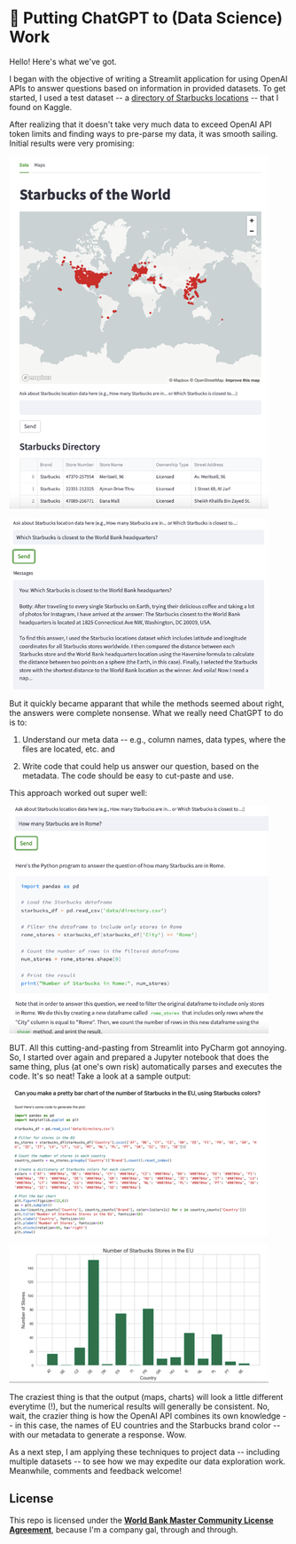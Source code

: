 # 🚀 Putting ChatGPT to (Data Science) Work

Hello! Here's what we've got.

I began with the objective of writing a Streamlit application for using OpenAI APIs to answer questions based on information in provided datasets. To get started, I used a test dataset -- a [directory of Starbucks locations](https://www.kaggle.com/datasets/starbucks/store-locations) -- that I found on Kaggle. 

After realizing that it doesn't take very much data to exceed OpenAI API token limits and finding ways to pre-parse my data, it was smooth sailing. Initial results were very promising:



![](docs/images/botty0.png)

![](docs/images/botty1.png)



But it quickly became apparant that while the methods seemed about right, the answers were complete nonsense. What we really need ChatGPT to do is to:



1. Understand our meta data -- e.g., column names, data types, where the files are located, etc. and

2. Write code that could help us answer our question, based on the metadata. The code should be easy to cut-paste and use. 



This approach worked out super well:



![](docs/images/botty2.png)



BUT. All this cutting-and-pasting from Streamlit into PyCharm got annoying. So, I started over again and prepared a Jupyter notebook that does the same thing, plus (at one's own risk) automatically parses and executes the code. It's so neat! Take a look at a sample output:

![](docs/images/botty3.png)

![](docs/images/botty4.png)



The craziest thing is that the output (maps, charts) will look a little different everytime (!), but the numerical results will generally be consistent. No, wait, the crazier thing is how the OpenAI API combines its own knowledge -- in this case, the names of EU countries and the Starbucks brand color -- with our metadata to generate a response. Wow.



As a next step, I am applying these techniques to project data -- including multiple datasets -- to see how we may expedite our data exploration work. Meanwhile, comments and feedback welcome!

## License

This repo is licensed under the [**World Bank Master Community License Agreement**](LICENSE.md), because I'm a company gal, through and through. 
